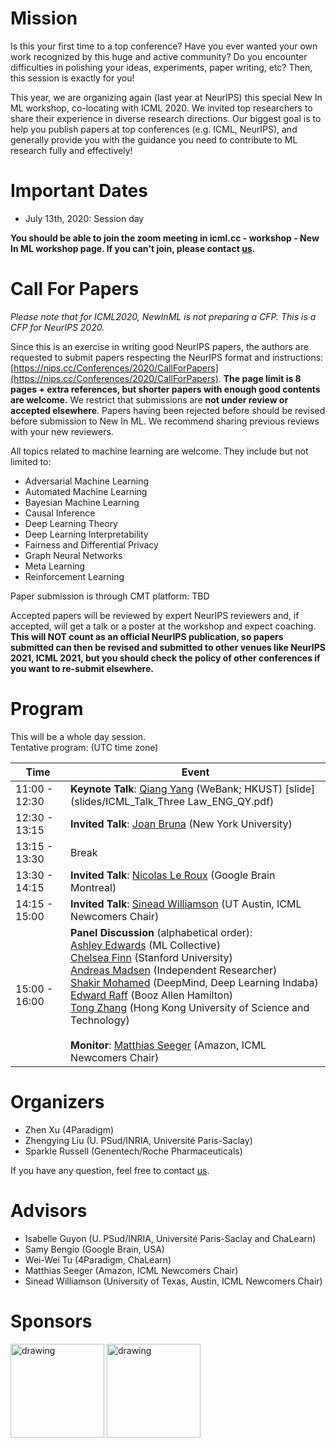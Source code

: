 # Mission

Is this your first time to a top conference? Have you ever wanted your own work recognized by this huge and active community? Do you encounter difficulties in polishing your ideas, experiments, paper writing, etc? Then, this session is exactly for you!

This year, we are organizing again (last year at NeurIPS) this special New In ML workshop, co-locating with ICML 2020. We invited top  researchers to share their experience in diverse research directions. Our biggest goal is to help you publish papers at top conferences (e.g. ICML, NeurIPS), and generally provide you with the guidance you need to contribute to ML research fully and effectively!  

# Important Dates

- July 13th, 2020: Session day

**You should be able to join the zoom meeting in icml.cc - workshop - New In ML workshop page. If you can't join, please contact [us](mailto:xuzhen@4paradigm.com).**


# Call For Papers

*Please note that for ICML2020, NewInML is not preparing a CFP. This is a CFP for NeurIPS 2020.*

Since this is an exercise in writing good NeurIPS papers, the authors are requested to submit papers respecting the NeurIPS format and instructions: [https://nips.cc/Conferences/2020/CallForPapers](https://nips.cc/Conferences/2020/CallForPapers). **The page limit is 8 pages + extra references, but shorter papers with enough good contents are welcome.** We restrict that submissions are **not under review or accepted elsewhere**. Papers having been rejected before should be revised before submission to New In ML. We recommend sharing previous reviews with your new reviewers.

All topics related to machine learning are welcome. They include but not limited to:
- Adversarial Machine Learning
- Automated Machine Learning
- Bayesian Machine Learning
- Causal Inference
- Deep Learning Theory
- Deep Learning Interpretability
- Fairness and Differential Privacy
- Graph Neural Networks
- Meta Learning
- Reinforcement Learning


Paper submission is through CMT platform: TBD

Accepted papers will be reviewed by expert NeurIPS reviewers and, if accepted, will get a talk or a poster at the workshop and expect coaching. <b> This will NOT count as an official NeurIPS publication, so papers submitted can then be revised and submitted to other venues like NeurIPS 2021, ICML 2021, but you should check the policy of other conferences if you want to re-submit elsewhere.</b>


# Program

This will be a whole day session. <br>
Tentative program: (UTC time zone)

|**Time** | **Event**|
|-|--------------------------------------------------|
|11:00 - 12:30| **Keynote Talk**: [Qiang Yang](http://www.cs.ust.hk/~qyang/) (WeBank; HKUST) [slide](slides/ICML_Talk_Three Law_ENG_QY.pdf)|
|12:30 - 13:15| **Invited Talk**: [Joan Bruna](https://cims.nyu.edu/~bruna/) (New York University)|
|13:15 - 13:30| Break|
|13:30 - 14:15| **Invited Talk**: [Nicolas Le Roux](http://nicolas.le-roux.name/) (Google Brain Montreal)|
|14:15 - 15:00| **Invited Talk**: [Sinead Williamson](https://sinead.github.io/index.html) (UT Austin, ICML Newcomers Chair)|
|15:00 - 16:00| **Panel Discussion** (alphabetical order): <br> [Ashley Edwards](https://ashedwards.github.io/) (ML Collective) <br> [Chelsea Finn](http://ai.stanford.edu/~cbfinn/) (Stanford University) <br> [Andreas Madsen](https://andreasmadsen.github.io/) (Independent Researcher) <br> [Shakir Mohamed](https://shakirm.com/) (DeepMind, Deep Learning Indaba) <br> [Edward Raff](https://www.edwardraff.com/) (Booz Allen Hamilton) <br> [Tong Zhang](http://tongzhang-ml.org/) (Hong Kong University of Science and Technology) <br><br>**Monitor**: [Matthias Seeger](https://mseeger.github.io/) (Amazon, ICML Newcomers Chair)|

# Organizers

* Zhen Xu (4Paradigm)
* Zhengying Liu (U. PSud/INRIA, Université Paris-Saclay)
* Sparkle Russell (Genentech/Roche Pharmaceuticals)

If you have any question, feel free to contact [us](mailto:xuzhen@4paradigm.com).

# Advisors

* Isabelle Guyon (U. PSud/INRIA, Université Paris-Saclay and ChaLearn)
* Samy Bengio (Google Brain, USA)
* Wei-Wei Tu (4Paradigm, ChaLearn)
* Matthias Seeger (Amazon, ICML Newcomers Chair)
* Sinead Williamson (University of Texas, Austin, ICML Newcomers Chair)

# Sponsors

<img src="http://ccc.inaoep.mx/~hugojair/imgs/4p.png" alt="drawing" width="150"/>
<img src="http://sunai.uoc.edu/chalearnLAP/img/ChalearnLogo.png" alt="drawing" width="150"/>
